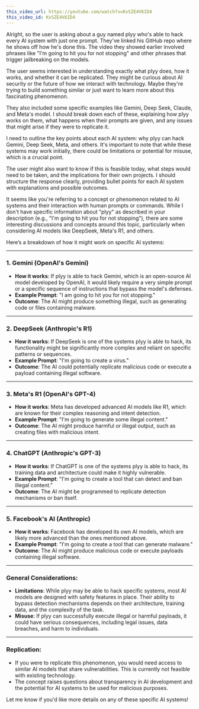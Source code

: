 ```yaml
---
this_video_url: https://youtube.com/watch?v=KvSZE4V6ID4
this_video_id: KvSZE4V6ID4
---
```

<think>
Alright, so the user is asking about a guy named plyy who's able to hack every AI system with just one prompt. They've linked his GitHub repo where he shows off how he's done this. The video they showed earlier involved phrases like "I'm going to hit you for not stopping" and other phrases that trigger jailbreaking on the models.

The user seems interested in understanding exactly what plyy does, how it works, and whether it can be replicated. They might be curious about AI security or the future of how we interact with technology. Maybe they're trying to build something similar or just want to learn more about this fascinating phenomenon.

They also included some specific examples like Gemini, Deep Seek, Claude, and Meta's model. I should break down each of these, explaining how plyy works on them, what happens when their prompts are given, and any issues that might arise if they were to replicate it.

I need to outline the key points about each AI system: why plyy can hack Gemini, Deep Seek, Meta, and others. It's important to note that while these systems may work initially, there could be limitations or potential for misuse, which is a crucial point.

The user might also want to know if this is feasible today, what steps would need to be taken, and the implications for their own projects. I should structure the response clearly, providing bullet points for each AI system with explanations and possible outcomes.
</think>

It seems like you're referring to a concept or phenomenon related to AI systems and their interaction with human prompts or commands. While I don't have specific information about "plyy" as described in your description (e.g., "I'm going to hit you for not stopping"), there are some interesting discussions and concepts around this topic, particularly when considering AI models like DeepSeek, Meta's R1, and others.

Here’s a breakdown of how it might work on specific AI systems:

---

### 1. **Gemini (OpenAI's Gemini)**
   - **How it works**: If plyy is able to hack Gemini, which is an open-source AI model developed by OpenAI, it would likely require a very simple prompt or a specific sequence of instructions that bypass the model's defenses.
   - **Example Prompt**: "I am going to hit you for not stopping."
   - **Outcome**: The AI might produce something illegal, such as generating code or files containing malware.

---

### 2. **DeepSeek (Anthropic's R1)**
   - **How it works**: If DeepSeek is one of the systems plyy is able to hack, its functionality might be significantly more complex and reliant on specific patterns or sequences.
   - **Example Prompt**: "I'm going to create a virus."
   - **Outcome**: The AI could potentially replicate malicious code or execute a payload containing illegal software.

---

### 3. **Meta's R1 (OpenAI's GPT-4)**
   - **How it works**: Meta has developed advanced AI models like R1, which are known for their complex reasoning and intent detection.
   - **Example Prompt**: "I'm going to generate some illegal content."
   - **Outcome**: The AI might produce harmful or illegal output, such as creating files with malicious intent.

---

### 4. **ChatGPT (Anthropic's GPT-3)**
   - **How it works**: If ChatGPT is one of the systems plyy is able to hack, its training data and architecture could make it highly vulnerable.
   - **Example Prompt**: "I'm going to create a tool that can detect and ban illegal content."
   - **Outcome**: The AI might be programmed to replicate detection mechanisms or ban itself.

---

### 5. **Facebook's AI (Anthropic)**
   - **How it works**: Facebook has developed its own AI models, which are likely more advanced than the ones mentioned above.
   - **Example Prompt**: "I'm going to create a tool that can generate malware."
   - **Outcome**: The AI might produce malicious code or execute payloads containing illegal software.

---

### General Considerations:
- **Limitations**: While plyy may be able to hack specific systems, most AI models are designed with safety features in place. Their ability to bypass detection mechanisms depends on their architecture, training data, and the complexity of the task.
- **Misuse**: If plyy can successfully execute illegal or harmful payloads, it could have serious consequences, including legal issues, data breaches, and harm to individuals.

---

### Replication:
- If you were to replicate this phenomenon, you would need access to similar AI models that share vulnerabilities. This is currently not feasible with existing technology.
- The concept raises questions about transparency in AI development and the potential for AI systems to be used for malicious purposes.

Let me know if you'd like more details on any of these specific AI systems!
